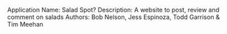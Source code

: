 Application Name: Salad Spot?
Description: A website to post, review and comment on salads
Authors: Bob Nelson, Jess Espinoza, Todd Garrison & Tim Meehan
